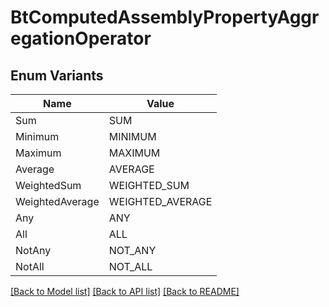 # BtComputedAssemblyPropertyAggregationOperator

## Enum Variants

| Name | Value |
|---- | -----|
| Sum | SUM |
| Minimum | MINIMUM |
| Maximum | MAXIMUM |
| Average | AVERAGE |
| WeightedSum | WEIGHTED_SUM |
| WeightedAverage | WEIGHTED_AVERAGE |
| Any | ANY |
| All | ALL |
| NotAny | NOT_ANY |
| NotAll | NOT_ALL |


[[Back to Model list]](../README.md#documentation-for-models) [[Back to API list]](../README.md#documentation-for-api-endpoints) [[Back to README]](../README.md)


